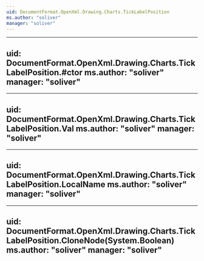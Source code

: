 ```yaml
---
uid: DocumentFormat.OpenXml.Drawing.Charts.TickLabelPosition
ms.author: "soliver"
manager: "soliver"
---
```


---
uid: DocumentFormat.OpenXml.Drawing.Charts.TickLabelPosition.#ctor
ms.author: "soliver"
manager: "soliver"
---

---
uid: DocumentFormat.OpenXml.Drawing.Charts.TickLabelPosition.Val
ms.author: "soliver"
manager: "soliver"
---

---
uid: DocumentFormat.OpenXml.Drawing.Charts.TickLabelPosition.LocalName
ms.author: "soliver"
manager: "soliver"
---

---
uid: DocumentFormat.OpenXml.Drawing.Charts.TickLabelPosition.CloneNode(System.Boolean)
ms.author: "soliver"
manager: "soliver"
---
